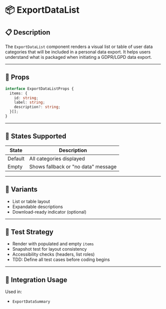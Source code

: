 # 📦 ExportDataList

## 📋 Description

The `ExportDataList` component renders a visual list or table of user data categories that will be included in a personal data export. It helps users understand what is packaged when initiating a GDPR/LGPD data export.

---

## 🧩 Props

```ts
interface ExportDataListProps {
  items: {
    id: string;
    label: string;
    description?: string;
  }[];
}
```

---

## 🎯 States Supported

| State     | Description                          |
|-----------|--------------------------------------|
| Default   | All categories displayed              |
| Empty     | Shows fallback or "no data" message   |

---

## 🎨 Variants

- List or table layout
- Expandable descriptions
- Download-ready indicator (optional)

---

## 🧪 Test Strategy

- Render with populated and empty `items`
- Snapshot test for layout consistency
- Accessibility checks (headers, list roles)
- TDD: Define all test cases before coding begins

---

## 🔌 Integration Usage

Used in:
- `ExportDataSummary`

